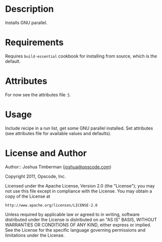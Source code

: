 Description
===========

Installs GNU parallel.

Requirements
============

Requires `build-essential` cookbook for installing from source, which is the default.

Attributes
==========

For now see the attributes file :).

Usage
=====

Include recipe in a run list, get some GNU parallel installed. Set attributes (see attributes file for available values and defaults).

License and Author
==================

Author:: Joshua Timberman (<joshua@opscode.com>)

Copyright 2011, Opscode, Inc.

Licensed under the Apache License, Version 2.0 (the "License");
you may not use this file except in compliance with the License.
You may obtain a copy of the License at

    http://www.apache.org/licenses/LICENSE-2.0

Unless required by applicable law or agreed to in writing, software
distributed under the License is distributed on an "AS IS" BASIS,
WITHOUT WARRANTIES OR CONDITIONS OF ANY KIND, either express or implied.
See the License for the specific language governing permissions and
limitations under the License.
